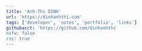 ```yaml
---
title: 'Anh-Thi DINH'
url: 'https://dinhanhthi.com'
tags: ['developer', 'notes', 'portfolio', 'links']
githubacct: 'https://github.com/dinhanhthi
nsfw: false
rss: true
---
```

